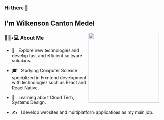 ### Hi there 👋<h2> I'm Wilkenson Canton Medel</h2>

<img align='right' src="https://media.giphy.com/media/M9gbBd9nbDrOTu1Mqx/giphy.gif" width="230">

<h3> 👨🏻•💻 About Me </h3>



- 🤔 &nbsp; Explore new technologies and develop fast and efficient software solutions.

- 🎓 &nbsp; Studying Computer Science specialized in Frontend development with technologies 
              such as React and React Native.

- 🌱 &nbsp; Learning about Cloud Tech, Systems Design.

- ✍️ &nbsp; I develop websites and multiplatform applications as my main job.
